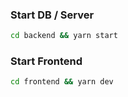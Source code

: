 ### Start DB / Server

```bash
cd backend && yarn start
```

### Start Frontend

```bash
cd frontend && yarn dev
```
